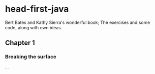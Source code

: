 # head-first-java
Bert Bates and Kathy Sierra's wonderful book; The exercises and some code, along with own ideas.

## Chapter 1
### Breaking the surface

...
